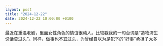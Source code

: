 ```yaml
---
layout: post
title: "2024-12-22"
date: 2024-12-22 10:00:00 +0100
---
```


最近在重温老剧，里面女性角色的情谊很动人。比较戳我的一句台词是“造物济生 说话莫过头”。同样，做事也不宜过头，为曾经自以为是犯下的“好事”承担了太多
